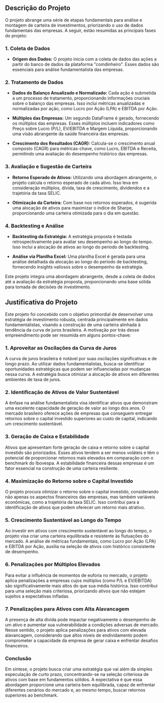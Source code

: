 
## Descrição do Projeto

O projeto abrange uma série de etapas fundamentais para análise e montagem de carteira de investimentos, priorizando o uso de dados fundamentais das empresas. A seguir, estão resumidas as principais fases do projeto:

### 1. Coleta de Dados

- **Origem dos Dados:** O projeto inicia com a coleta de dados das ações a partir do banco de dados da plataforma "comdinheiro". Esses dados são essenciais para análise fundamentalista das empresas.

### 2. Tratamento de Dados

- **Dados do Balanço Anualizado e Normalizado:** Cada ação é submetida a um processo de tratamento, proporcionando informações cruciais sobre o balanço das empresas. Isso inclui métricas anualizadas e normalizadas por ação, como Lucro por Ação (LPA) e EBITDA por Ação.

- **Múltiplos das Empresas:** Um segundo DataFrame é gerado, fornecendo os múltiplos das empresas. Esses múltiplos incluem indicadores como Preço sobre Lucro (P/L), EV/EBITDA e Margem Líquida, proporcionando uma visão abrangente da saúde financeira das empresas.

- **Crescimento dos Resultados (CAGR):** Calcula-se o crescimento anual composto (CAGR) para métricas-chave, como Lucro, EBITDA e Receita, permitindo uma avaliação do desempenho histórico das empresas.

### 3. Avaliação e Sugestão de Carteira

- **Retorno Esperado de Ativos:** Utilizando uma abordagem abrangente, o projeto calcula o retorno esperado de cada ativo. Isso leva em consideração múltiplos, dívida, taxa de crescimento, dividendos e a trajetória da taxa SELIC.

- **Otimização da Carteira:** Com base nos retornos esperados, é sugerida uma alocação de ativos para maximizar o índice de Sharpe, proporcionando uma carteira otimizada para o dia em questão.

### 4. Backtesting e Análise

- **Backtesting da Estratégia:** A estratégia proposta é testada retrospectivamente para avaliar seu desempenho ao longo do tempo. Isso inclui a alocação de ativos ao longo do período de backtesting.

- **Análise via Planilha Excel:** Uma planilha Excel é gerada para uma análise detalhada da alocação ao longo do período de backtesting, fornecendo insights valiosos sobre o desempenho da estratégia.

Este projeto integra uma abordagem abrangente, desde a coleta de dados até a avaliação da estratégia proposta, proporcionando uma base sólida para tomada de decisões de investimento.


## Justificativa do Projeto

Este projeto foi concebido com o objetivo primordial de desenvolver uma estratégia de investimento robusta, centrada principalmente em dados fundamentalistas, visando a construção de uma carteira alinhada à tendência da curva de juros brasileira. A motivação por trás desse empreendimento pode ser resumida em alguns pontos-chave:

### 1. **Aproveitar as Oscilações da Curva de Juros**

A curva de juros brasileira é notável por suas oscilações significativas e de longo prazo. Ao utilizar dados fundamentalistas, busca-se identificar oportunidades estratégicas que podem ser influenciadas por mudanças nessa curva. A estratégia busca otimizar a alocação de ativos em diferentes ambientes de taxa de juros.

### 2. **Identificação de Ativos de Valor Sustentável**

A ênfase na análise fundamentalista visa identificar ativos que demonstram uma excelente capacidade de geração de valor ao longo dos anos. O mercado brasileiro oferece ações de empresas que conseguem entregar retornos sobre o capital investido superiores ao custo de capital, indicando um crescimento sustentável.

### 3. **Geração de Caixa e Estabilidade**

Ativos que apresentam forte geração de caixa e retorno sobre o capital investido são priorizados. Esses ativos tendem a ser menos voláteis e têm o potencial de proporcionar retornos mais elevados em comparação com o benchmark do Ibovespa. A estabilidade financeira dessas empresas é um fator essencial na construção de uma carteira resiliente.

### 4. **Maximização do Retorno sobre o Capital Investido**

O projeto procura otimizar o retorno sobre o capital investido, considerando não apenas os aspectos financeiros das empresas, mas também variáveis econômicas, como a trajetória da taxa SELIC. Isso contribui para a identificação de ativos que podem oferecer um retorno mais atrativo.

### 5. **Crescimento Sustentável ao Longo do Tempo**

Ao investir em ativos com crescimento sustentável ao longo do tempo, o projeto visa criar uma carteira equilibrada e resistente às flutuações do mercado. A análise de métricas fundamentais, como Lucro por Ação (LPA) e EBITDA por Ação, auxilia na seleção de ativos com histórico consistente de desempenho.

### 6. **Penalizações por Múltiplos Elevados**

Para evitar a influência de momentos de euforia no mercado, o projeto aplica penalizações a empresas cujos múltiplos (como P/L e EV/EBITDA) são significativamente mais altos do que sua média histórica. Isso contribui para uma seleção mais criteriosa, priorizando ativos que não estejam sujeitos a expectativas infladas.

### 7. **Penalizações para Ativos com Alta Alavancagem**

A presença de alta dívida pode impactar negativamente o desempenho de um ativo e aumentar sua vulnerabilidade a condições adversas de mercado. Nesse sentido, o projeto aplica penalizações para ativos com elevada alavancagem, considerando que altos níveis de endividamento podem comprometer a capacidade da empresa de gerar caixa e enfrentar desafios financeiros.


### Conclusão

Em síntese, o projeto busca criar uma estratégia que vai além da simples especulação de curto prazo, concentrando-se na seleção criteriosa de ativos com base em fundamentos sólidos. A expectativa é que essa abordagem proporcione uma carteira bem equilibrada, capaz de enfrentar diferentes cenários do mercado e, ao mesmo tempo, buscar retornos superiores ao benchmark.











